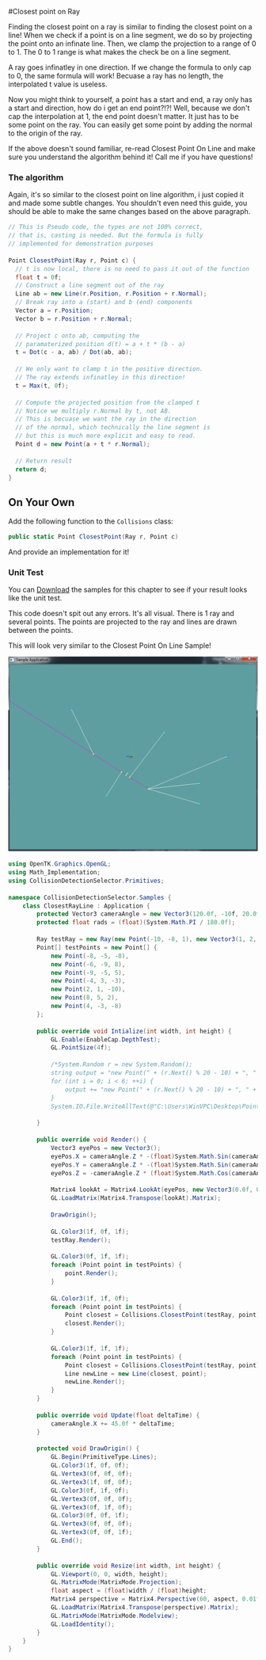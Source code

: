 #Closest point on Ray

Finding the closest point on a ray is similar to finding the closest point on a line! When we check if a point is on a line segment, we do so by projecting the point onto an infinate line. Then, we clamp the projection to a range of 0 to 1. The 0 to 1 range is what makes the check be on a line segment.

A ray goes infinatley in one direction. If we change the formula to only cap to 0, the same formula will work! Becuase a ray has no length, the interpolated t value is useless.

Now you might think to yourself, a point has a start and end, a ray only has a start and direction, how do i get an end point?!?! Well, because we don't cap the interpolation at 1, the end point doesn't matter. It just has to be some point on the ray. You can easily get some point by adding the normal to the origin of the ray.

If the above doesn't sound familiar, re-read Closest Point On Line and make sure you understand the algorithm behind it! Call me if you have questions!

### The algorithm

Again, it's so similar to the closest point on line algorithm, i just copied it and made some subtle changes. You shouldn't even need this guide, you should be able to make the same changes based on the above paragraph.

```cs
// This is Pseudo code, the types are not 100% correct,
// that is, casting is needed. But the formula is fully 
// implemented for demonstration purposes

Point ClosestPoint(Ray r, Point c) {
  // t is now local, there is no need to pass it out of the function
  float t = 0f;
  // Construct a line segment out of the ray
  Line ab = new Line(r.Position, r.Position + r.Normal);
  // Break ray into a (start) and b (end) components
  Vector a = r.Position;
  Vector b = r.Position + r.Normal;
  
  // Project c onto ab, computing the 
  // paramaterized position d(t) = a + t * (b - a)
  t = Dot(c - a, ab) / Dot(ab, ab);
  
  // We only want to clamp t in the positive direction.
  // The ray extends infinatley in this direction!
  t = Max(t, 0f);
  
  // Compute the projected position from the clamped t
  // Notice we multiply r.Normal by t, not AB.
  // This is becuase we want the ray in the direction 
  // of the normal, which technically the line segment is
  // but this is much more explicit and easy to read.
  Point d = new Point(a + t * r.Normal);
  
  // Return result
  return d;
}
```

## On Your Own

Add the following function to the ```Collisions``` class:

```cs
public static Point ClosestPoint(Ray r, Point c)
```

And provide an implementation for it!

### Unit Test

You can [Download](../Samples/CollisionRay.rar) the samples for this chapter to see if your result looks like the unit test.

This code doesn't spit out any errors. It's all visual. There is 1 ray and several points. The points are projected to the ray and lines are drawn between the points.

This will look very similar to the Closest Point On Line Sample!


![UNIT](closest_point_ray_sample.png)

```cs
using OpenTK.Graphics.OpenGL;
using Math_Implementation;
using CollisionDetectionSelector.Primitives;

namespace CollisionDetectionSelector.Samples {
    class ClosestRayLine : Application {
        protected Vector3 cameraAngle = new Vector3(120.0f, -10f, 20.0f);
        protected float rads = (float)(System.Math.PI / 180.0f);

        Ray testRay = new Ray(new Point(-10, -8, 1), new Vector3(1, 2, 3));
        Point[] testPoints = new Point[] {
            new Point(-8, -5, -8),
            new Point(-6, -9, 8),
            new Point(-9, -5, 5),
            new Point(-4, 3, -3),
            new Point(2, 1, -10),
            new Point(8, 5, 2),
            new Point(4, -3, -8)
        };

        public override void Intialize(int width, int height) {
            GL.Enable(EnableCap.DepthTest);
            GL.PointSize(4f);

            /*System.Random r = new System.Random();
            string output = "new Point(" + (r.Next() % 20 - 10) + ", " + (r.Next() % 20 - 10) + ", " + (r.Next() % 20 - 10) + "),\n";
            for (int i = 0; i < 6; ++i) {
                output += "new Point(" + (r.Next() % 20 - 10) + ", " + (r.Next() % 20 - 10) + ", " + (r.Next() % 20 - 10) + "),\n";
            }
            System.IO.File.WriteAllText(@"C:\Users\WinVPC\Desktop\Points.txt", output);*/

        }

        public override void Render() {
            Vector3 eyePos = new Vector3();
            eyePos.X = cameraAngle.Z * -(float)System.Math.Sin(cameraAngle.X * rads * (float)System.Math.Cos(cameraAngle.Y * rads));
            eyePos.Y = cameraAngle.Z * -(float)System.Math.Sin(cameraAngle.Y * rads);
            eyePos.Z = -cameraAngle.Z * (float)System.Math.Cos(cameraAngle.X * rads * (float)System.Math.Cos(cameraAngle.Y * rads));

            Matrix4 lookAt = Matrix4.LookAt(eyePos, new Vector3(0.0f, 0.0f, 0.0f), new Vector3(0.0f, 1.0f, 0.0f));
            GL.LoadMatrix(Matrix4.Transpose(lookAt).Matrix);

            DrawOrigin();

            GL.Color3(1f, 0f, 1f);
            testRay.Render();

            GL.Color3(0f, 1f, 1f);
            foreach (Point point in testPoints) {
                point.Render();
            }

            GL.Color3(1f, 1f, 0f);
            foreach (Point point in testPoints) {
                Point closest = Collisions.ClosestPoint(testRay, point);
                closest.Render();
            }

            GL.Color3(1f, 1f, 1f);
            foreach (Point point in testPoints) {
                Point closest = Collisions.ClosestPoint(testRay, point);
                Line newLine = new Line(closest, point);
                newLine.Render();
            }
        }

        public override void Update(float deltaTime) {
            cameraAngle.X += 45.0f * deltaTime;
        }

        protected void DrawOrigin() {
            GL.Begin(PrimitiveType.Lines);
            GL.Color3(1f, 0f, 0f);
            GL.Vertex3(0f, 0f, 0f);
            GL.Vertex3(1f, 0f, 0f);
            GL.Color3(0f, 1f, 0f);
            GL.Vertex3(0f, 0f, 0f);
            GL.Vertex3(0f, 1f, 0f);
            GL.Color3(0f, 0f, 1f);
            GL.Vertex3(0f, 0f, 0f);
            GL.Vertex3(0f, 0f, 1f);
            GL.End();
        }

        public override void Resize(int width, int height) {
            GL.Viewport(0, 0, width, height);
            GL.MatrixMode(MatrixMode.Projection);
            float aspect = (float)width / (float)height;
            Matrix4 perspective = Matrix4.Perspective(60, aspect, 0.01f, 1000.0f);
            GL.LoadMatrix(Matrix4.Transpose(perspective).Matrix);
            GL.MatrixMode(MatrixMode.Modelview);
            GL.LoadIdentity();
        }
    }
}
```
